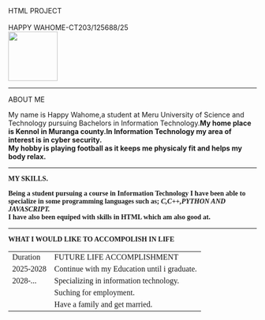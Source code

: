 <html><head>HTML PROJECT</head>
<body>
  <BODY BGCOLOUR=BLUE<FONT=ALGERIAN COLOUR=YELLOW><NAME></NAME><br/><br>HAPPY WAHOME-CT203/125688/25<br/><img src="C:\users\Happy Wahome\gallery\pictures\pic"length=100 width=100/><hr/>ABOUT ME<br/><p><font face Georgia colour=black>My name is Happy Wahome,a student at Meru University of Science and Technology pursuing Bachelors in Information Technology.<b>My home place is Kennol in Muranga county.<b/>In Information Technology my area of interest is in cyber security.<br/>My hobby is playing football as it keeps me physicaly fit and helps my body relax.</p><hr/><FONT FACE=ALGERIAN COLOUR=YELLOW>MY SKILLS.<br/><p><Font face=Georgia colour=black>Being a student pursuing a course in<b> Information Technology</b> I have been able to specialize in some programming languages such as;<i> C,C++,PYTHON AND JAVASCRIPT.</i><br/>I have also been equiped with skills in HTML which am also good at.<br/><FONT FACE=ALGERIAN COLOUR=BLUE><hr/> WHAT I WOULD LIKE TO ACCOMPOLISH IN LIFE<br/><p></p><Font face=Georgia colour=black><table border"2">
<tr>
<td>Duration</td>
<td>FUTURE LIFE ACCOMPLISHMENT</td>
</tr>
<tr>
<td>2025-2028</td>
<td>Continue with my Education until i graduate.</td>
</tr>
<tr> 
<td>2028-...</td>
<td>Specializing in information technology.</td>
</tr>
<tr>
<td></td>
<td>Suching for employment.</td>
</tr>
<tr>
<td></td>
<td>Have a family and get married.</td>
</tr> 
